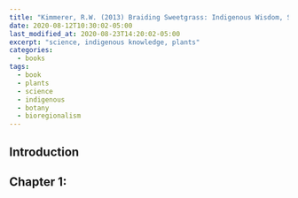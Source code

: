 ```yaml
---
title: "Kimmerer, R.W. (2013) Braiding Sweetgrass: Indigenous Wisdom, Scientific Knowledge, and the Teaching of Plants. Milkweed Editions."
date: 2020-08-12T10:30:02-05:00
last_modified_at: 2020-08-23T14:20:02-05:00
excerpt: "science, indigenous knowledge, plants"
categories:
  - books
tags:
  - book
  - plants
  - science
  - indigenous
  - botany
  - bioregionalism
---
```


## Introduction

## Chapter 1:

